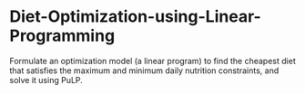 # Diet-Optimization-using-Linear-Programming

Formulate an optimization model (a linear program) to find the cheapest diet that satisfies the maximum and minimum daily nutrition constraints, and solve it using PuLP. 
